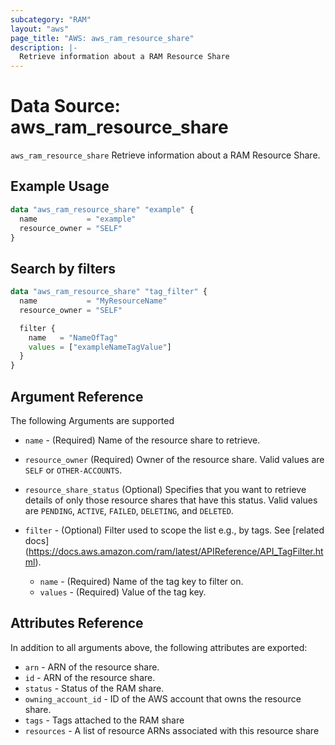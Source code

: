 ```yaml
---
subcategory: "RAM"
layout: "aws"
page_title: "AWS: aws_ram_resource_share"
description: |-
  Retrieve information about a RAM Resource Share
---
```


# Data Source: aws_ram_resource_share

`aws_ram_resource_share` Retrieve information about a RAM Resource Share.

## Example Usage

```terraform
data "aws_ram_resource_share" "example" {
  name           = "example"
  resource_owner = "SELF"
}
```

## Search by filters

```terraform
data "aws_ram_resource_share" "tag_filter" {
  name           = "MyResourceName"
  resource_owner = "SELF"

  filter {
    name   = "NameOfTag"
    values = ["exampleNameTagValue"]
  }
}
```

## Argument Reference

The following Arguments are supported

* `name` - (Required) Name of the resource share to retrieve.
* `resource_owner` (Required) Owner of the resource share. Valid values are `SELF` or `OTHER-ACCOUNTS`.

* `resource_share_status` (Optional) Specifies that you want to retrieve details of only those resource shares that have this status. Valid values are `PENDING`, `ACTIVE`, `FAILED`, `DELETING`, and `DELETED`.
* `filter` - (Optional) Filter used to scope the list e.g., by tags. See [related docs] (https://docs.aws.amazon.com/ram/latest/APIReference/API_TagFilter.html).
    * `name` - (Required) Name of the tag key to filter on.
    * `values` - (Required) Value of the tag key.

## Attributes Reference

In addition to all arguments above, the following attributes are exported:

* `arn` - ARN of the resource share.
* `id` - ARN of the resource share.
* `status` - Status of the RAM share.
* `owning_account_id` - ID of the AWS account that owns the resource share.
* `tags` - Tags attached to the RAM share
* `resources` - A list of resource ARNs associated with this resource share
